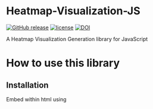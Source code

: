 # Heatmap-Visualization-JS
[![GitHub release](https://img.shields.io/github/release/SunitRaut/Heatmap-Visualization-JS.svg)](https://github.com/SunitRaut/Heatmap-Visualization-JS)
[![license](https://img.shields.io/github/license/SunitRaut/Heatmap-Visualization-JS.svg)](https://github.com/SunitRaut/Heatmap-Visualization-JS/blob/main/LICENSE)
[![DOI](https://zenodo.org/badge/DOI/10.5281/zenodo.4451598.svg)](https://doi.org/10.5281/zenodo.4451598)


A Heatmap Visualization Generation library for JavaScript

# How to use this library

## Installation

Embed within html using <script> tag
```  
<script src= "https://SunitRaut.github.io/Heatmap-Visualization-JS/heatmap.js" > </script>
```
For faster download, you may embed the minified version instead
```  
<script src= "https://SunitRaut.github.io/Heatmap-Visualization-JS/heatmap-minified.js" > </script>
```  
  
### Create HeatMap Object
```
var p = new HeatMap();
```
### Define Region for HeatMap
```
var loc = [[19.0454,72.8891],[19.045,72.8893],[19.0459,72.8894],[19.0452,72.8897],[19.0458,72.8898],[19.0458,72.8903],[19.0452,72.8903]];

var region = p.defineRegion(loc);
```

### Create HeatMap by adding data to region
```
var data = [12,43,64,53,34,23,38];

var heatmap = p.createHeatMap(data);
```

Check Demo here: https://SunitRaut.github.io/Heatmap-Visualization-JS/example
